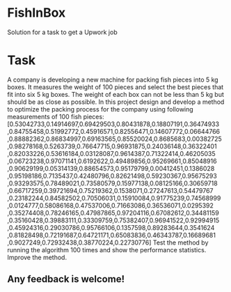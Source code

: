 # FishInBox
Solution for a task to get a Upwork job

# Task
A company is developing a new machine for packing fish pieces into 5 kg boxes. It measures
the weight of 100 pieces and select the best pieces that fit into six 5 kg boxes. The weight of
each box can not be less than 5 kg but should be as close as possible.
In this project design and develop a method to optimize the packing process for the company
using following measurements of 100 fish pieces:
[0.53042733,0.14914697,0.69429503,0.80431878,0.18807191,0.36474933
,0.84755458,0.51992772,0.45916571,0.82556471,0.14607772,0.06644766
,0.88882362,0.86834997,0.69163565,0.85520024,0.8685683,0.00382725
,0.98278168,0.5263739,0.76647715,0.96931875,0.24036148,0.36322401
,0.82033226,0.53616184,0.03128087,0.9614387,0.71322414,0.46205035
,0.06723238,0.97071141,0.6192622,0.49489856,0.95269661,0.85048916
,0.90629199,0.05314139,0.88654573,0.95179799,0.00412451,0.1386028
,0.95198186,0.7135437,0.42480796,0.82621498,0.59230367,0.95675293
,0.93293575,0.78489021,0.73580579,0.15977138,0.08125166,0.30659718
,0.66717259,0.39721694,0.75219362,0.1538071,0.27247613,0.54479767
,0.23182244,0.84582502,0.70506031,0.15910084,0.91775239,0.74568999
,0.0124777,0.58086168,0.47537006,0.71663086,0.36536071,0.0295392
,0.35274408,0.78246165,0.47987865,0.97204116,0.67082612,0.34481159
,0.35160428,0.39883111,0.33309759,0.75382407,0.96941522,0.92994915
,0.45924316,0.29030786,0.95766106,0.1357598,0.89283644,0.3541624
,0.81828498,0.72191687,0.64721171,0.65083836,0.46343787,0.16689681
,0.9027249,0.72932438,0.38770224,0.22730776]
Test the method by running the algorithm 100 times and show the performance statistics.
Improve the method.


## Any feedback is welcome!
